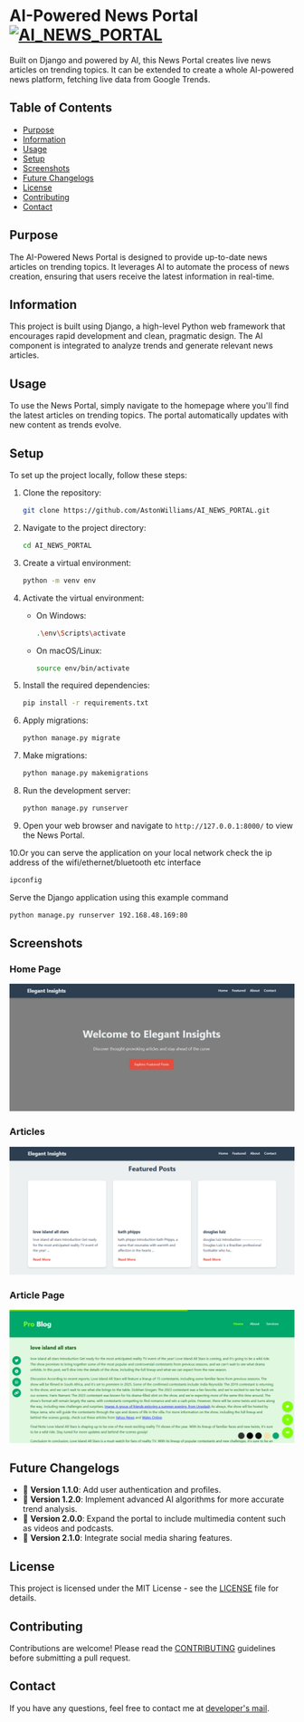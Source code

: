 
# AI-Powered News Portal [![AI_NEWS_PORTAL](Hive\Srcs\logo.svg)](https://github.com/AstonWilliams/AI_NEWS_PORTAL)

Built on Django and powered by AI, this News Portal creates live news articles on trending topics. It can be extended to create a whole AI-powered news platform, fetching live data from Google Trends.

## Table of Contents
- [Purpose](#purpose)
- [Information](#information)
- [Usage](#usage)
- [Setup](#setup)
- [Screenshots](#screenshots)
- [Future Changelogs](#future-changelogs)
- [License](#license)
- [Contributing](#contributing)
- [Contact](#contact)

## Purpose
The AI-Powered News Portal is designed to provide up-to-date news articles on trending topics. It leverages AI to automate the process of news creation, ensuring that users receive the latest information in real-time.

## Information
This project is built using Django, a high-level Python web framework that encourages rapid development and clean, pragmatic design. The AI component is integrated to analyze trends and generate relevant news articles.

## Usage
To use the News Portal, simply navigate to the homepage where you'll find the latest articles on trending topics. The portal automatically updates with new content as trends evolve.

## Setup
To set up the project locally, follow these steps:

1. Clone the repository:
   ```bash
   git clone https://github.com/AstonWilliams/AI_NEWS_PORTAL.git
   ```

2. Navigate to the project directory:
   ```bash
   cd AI_NEWS_PORTAL
   ```

3. Create a virtual environment:
   ```bash
   python -m venv env
   ```

4. Activate the virtual environment:
   - On Windows:
     ```bash
     .\env\Scripts\activate
     ```
   - On macOS/Linux:
     ```bash
     source env/bin/activate
     ```

5. Install the required dependencies:
   ```bash
   pip install -r requirements.txt
   ```

6. Apply migrations:
   ```bash
   python manage.py migrate
   ```

7. Make migrations:
   ```bash
   python manage.py makemigrations
   ```

8. Run the development server:
   ```bash
   python manage.py runserver
   ```

9. Open your web browser and navigate to `http://127.0.0.1:8000/` to view the News Portal.

10.Or you can serve the application on your local network
check the ip address of the wifi/ethernet/bluetooth etc interface
```bash
ipconfig
```
Serve the Django application using this example command
   ```bash
   python manage.py runserver 192.168.48.169:80
   ```


## Screenshots

### Home Page
![Home Page Screenshot](Srcs/Home.png)

### Articles
![VS Code Screenshot](Srcs/Articles.png)

### Article Page
![Article Page Screenshot](Srcs/article-page.png)


## Future Changelogs
- 🎯 **Version 1.1.0**: Add user authentication and profiles.
- 🎯 **Version 1.2.0**: Implement advanced AI algorithms for more accurate trend analysis.
- 🎯 **Version 2.0.0**: Expand the portal to include multimedia content such as videos and podcasts.
- 🎯 **Version 2.1.0**: Integrate social media sharing features.

## License
This project is licensed under the MIT License - see the [LICENSE](LICENSE) file for details.

## Contributing
Contributions are welcome! Please read the [CONTRIBUTING](CONTRIBUTING.md) guidelines before submitting a pull request.

## Contact
If you have any questions, feel free to contact me at [developer's mail](mailto:a91060705@gmail.com).
